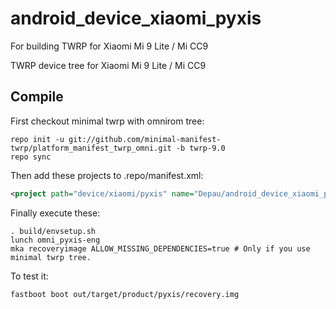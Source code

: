 # android_device_xiaomi_pyxis
For building TWRP for Xiaomi Mi 9 Lite / Mi CC9

TWRP device tree for Xiaomi Mi 9 Lite / Mi CC9


## Compile

First checkout minimal twrp with omnirom tree:

```
repo init -u git://github.com/minimal-manifest-twrp/platform_manifest_twrp_omni.git -b twrp-9.0
repo sync
```

Then add these projects to .repo/manifest.xml:

```xml
<project path="device/xiaomi/pyxis" name="Depau/android_device_xiaomi_pyxis" remote="github" revision="android-9.0" />
```

Finally execute these:

```
. build/envsetup.sh
lunch omni_pyxis-eng
mka recoveryimage ALLOW_MISSING_DEPENDENCIES=true # Only if you use minimal twrp tree.
```

To test it:

```
fastboot boot out/target/product/pyxis/recovery.img
```
